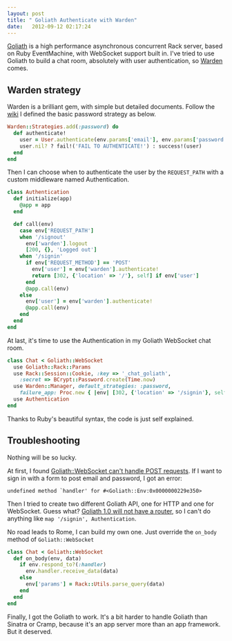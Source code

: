 ```yaml
---
layout: post
title: " Goliath Authenticate with Warden"
date:   2012-09-12 02:17:24
---
```


[Goliath](https://github.com/postrank-labs/goliath) is a high performance asynchronous concurrent Rack server, based on Ruby EventMachine, with WebSocket support built in. I've tried to use Goliath to build a chat room, absolutely with user authentication, so [Warden](http://wiki.github.com/hassox/warden) comes.

Warden strategy
---------------

Warden is a brilliant gem, with simple but detailed documents. Follow the [wiki](https://github.com/hassox/warden/wiki/Strategies) I defined the basic password strategy as below.

```ruby
Warden::Strategies.add(:password) do
  def authenticate!
    user = User.authenticate(env.params['email'], env.params['password'])
    user.nil? ? fail!('FAIL TO AUTHENTICATE!') : success!(user)
  end
end
```
    
Then I can choose when to authenticate the user by the `REQUEST_PATH` with a custom middleware named Authentication. 

```ruby
class Authentication
  def initialize(app)
    @app = app
  end

  def call(env)
    case env['REQUEST_PATH']
    when '/signout'
      env['warden'].logout
      [200, {}, 'Logged out']
    when '/signin'
      if env['REQUEST_METHOD'] == 'POST'
        env['user'] = env['warden'].authenticate!
        return [302, {'location' => '/'}, self] if env['user']
      end
      @app.call(env)
    else
      env['user'] = env['warden'].authenticate!
      @app.call(env)
    end
  end
end
```

At last, it's time to use the Authentication in my Goliath WebSocket chat room.

```ruby
class Chat < Goliath::WebSocket
  use Goliath::Rack::Params
  use Rack::Session::Cookie, :key => '_chat_goliath',
    :secret => BCrypt::Password.create(Time.now)
  use Warden::Manager, default_strategies: :password,
    failure_app: Proc.new { |env| [302, {'location' => '/signin'}, self] }
  use Authentication
end 
```

Thanks to Ruby's beautiful syntax, the code is just self explained.


Troubleshooting
---------------

Nothing will be so lucky. 

At first, I found [Goliath::WebSocket can't handle POST requests](https://github.com/postrank-labs/goliath/issues/199). If I want to sign in with a form to post email and password, I got an error: 

	undefined method `handler' for #<Goliath::Env:0x0000000229e350>
    
Then I tried to create two different Goliath API, one for HTTP and one for WebSocket. Guess what? [Goliath 1.0 will not have a router](https://groups.google.com/forum/#!msg/goliath-io/SZxl78BNhUM/WaCoM-U3GFIJ), so I can't do anything like `map '/signin', Authentication`.

No road leads to Rome, I can build my own one. Just override the `on_body` method of `Goliath::WebSocket`

```ruby
class Chat < Goliath::WebSocket
  def on_body(env, data)
    if env.respond_to?(:handler)
      env.handler.receive_data(data)
    else
      env['params'] = Rack::Utils.parse_query(data)
    end
  end
end
```

Finally, I got the Goliath to work. It's a bit harder to handle Goliath than Sinatra or Cramp, because it's an app server more than an app framework. But it deserved.
